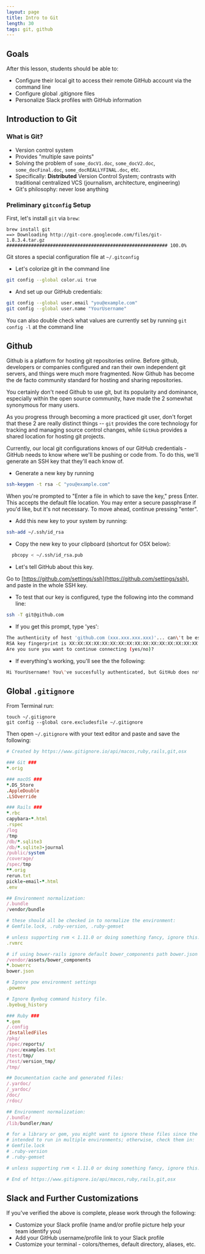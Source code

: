 ```yaml
---
layout: page
title: Intro to Git
length: 30
tags: git, github
---
```


## Goals

After this lesson, students should be able to:

-  Configure their local git to access their remote GitHub account via the command line
-  Configure global .gitignore files
-  Personalize Slack profiles with GitHub information

## Introduction to Git

### What is Git?

* Version control system
* Provides "multiple save points"
* Solving the problem of `some_docV1.doc`, `some_docV2.doc`, `some_docFinal.doc`, `some_docREALLYFINAL.doc`, etc.
* Specifically: **Distributed** Version Control System; contrasts with traditional centralized VCS (journalism, architecture, engineering)
* Git's philosophy: never lose anything

### Preliminary `gitconfig` Setup

First, let's install `git` via `brew`:

```shell
brew install git
==> Downloading http://git-core.googlecode.com/files/git-1.8.3.4.tar.gz
########################################################### 100.0%
```

Git stores a special configuration file at `~/.gitconfig`

-   Let's colorize git in the command line

```bash
git config --global color.ui true
```

-  And set up our GitHub credentials:

```bash
git config --global user.email "you@example.com"
git config --global user.name "YourUsername"
```

You can also double check what values are currently set by running `git config -l` at the command line

## Github

Github is a platform for hosting git repositories online. Before github, developers or companies configured and ran their own independent git servers, and things were much more fragmented. Now Github has become the de facto community standard for hosting and sharing repositories.

You certainly don't need Github to use git, but its popularity and dominance, especially within the open source community, have made the 2 somewhat synonymous for many users.

As you progress through becoming a more practiced git user, don't forget that these 2 are really distinct things -- `git` provides the core technology for tracking and managing source control changes, while `GitHub` provides a shared location for hosting git projects.

Currently, our local git configurations knows of our GitHub credentials - GitHub needs to know where we'll be pushing or code from. To do this, we'll generate an SSH key that they'll each know of.

-   Generate a new key by running

```bash
ssh-keygen -t rsa -C "you@example.com"
```

When you're prompted to "Enter a file in which to save the key," press Enter. This accepts the default file location.
You may enter a secure passphrase if you'd like, but it's not necessary. To move ahead, continue pressing "enter".

-   Add this new key to your system by running:

```bash
ssh-add ~/.ssh/id_rsa
```

-   Copy the new key to your clipboard (shortcut for OSX below):

```bash
  pbcopy < ~/.ssh/id_rsa.pub
```

-   Let's tell GitHub about this key.

Go to [https://github.com/settings/ssh](https://github.com/settings/ssh),
and paste in the whole SSH key.

-   To test that our key is configured, type the following into the command line:

```bash
ssh -T git@github.com
```

-   If you get this prompt, type 'yes':

```bash
The authenticity of host 'github.com (xxx.xxx.xxx.xxx)'... can\'t be established.
RSA key fingerprint is XX:XX:XX:XX:XX:XX:XX:XX:XX:XX:XX:XX:XX:XX:XX:XX:XX:XX.
Are you sure you want to continue connecting (yes/no)?
```

-   If everything's working, you'll see the the following:

```bash
Hi YourUsername! You\'ve succesfully authenticated, but GitHub does not provide shell access.
```

## Global `.gitignore`

From Terminal run:

```
touch ~/.gitignore
git config --global core.excludesfile ~/.gitignore
```

Then open `~/.gitignore` with your text editor and paste and save the following:

```ruby
# Created by https://www.gitignore.io/api/macos,ruby,rails,git,osx

### Git ###
*.orig

### macOS ###
*.DS_Store
.AppleDouble
.LSOverride

### Rails ###
*.rbc
capybara-*.html
.rspec
/log
/tmp
/db/*.sqlite3
/db/*.sqlite3-journal
/public/system
/coverage/
/spec/tmp
**.orig
rerun.txt
pickle-email-*.html
.env

## Environment normalization:
/.bundle
/vendor/bundle

# these should all be checked in to normalize the environment:
# Gemfile.lock, .ruby-version, .ruby-gemset

# unless supporting rvm < 1.11.0 or doing something fancy, ignore this:
.rvmrc

# if using bower-rails ignore default bower_components path bower.json files
/vendor/assets/bower_components
*.bowerrc
bower.json

# Ignore pow environment settings
.powenv

# Ignore Byebug command history file.
.byebug_history

### Ruby ###
*.gem
/.config
/InstalledFiles
/pkg/
/spec/reports/
/spec/examples.txt
/test/tmp/
/test/version_tmp/
/tmp/

## Documentation cache and generated files:
/.yardoc/
/_yardoc/
/doc/
/rdoc/

## Environment normalization:
/.bundle/
/lib/bundler/man/

# for a library or gem, you might want to ignore these files since the code is
# intended to run in multiple environments; otherwise, check them in:
# Gemfile.lock
# .ruby-version
# .ruby-gemset

# unless supporting rvm < 1.11.0 or doing something fancy, ignore this:

# End of https://www.gitignore.io/api/macos,ruby,rails,git,osx
```

## Slack and Further Customizations

If you've verified the above is complete, please work through the following:

-   Customize your Slack profile (name and/or profile picture help your team identify you)
-   Add your GitHub username/profile link to your Slack profile
-   Customize your terminal - colors/themes, default directory, aliases, etc.
